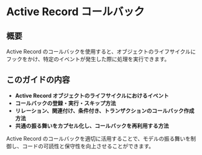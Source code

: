 # Active Record コールバック

## 概要
Active Record のコールバックを使用すると、オブジェクトのライフサイクルにフックをかけ、特定のイベントが発生した際に処理を実行できます。

## このガイドの内容
- **Active Record オブジェクトのライフサイクルにおけるイベント**
- **コールバックの登録・実行・スキップ方法**
- **リレーション、関連付け、条件付き、トランザクションのコールバック作成方法**
- **共通の振る舞いをカプセル化し、コールバックを再利用する方法**

Active Record のコールバックを適切に活用することで、モデルの振る舞いを制御し、コードの可読性と保守性を向上させることができます。

